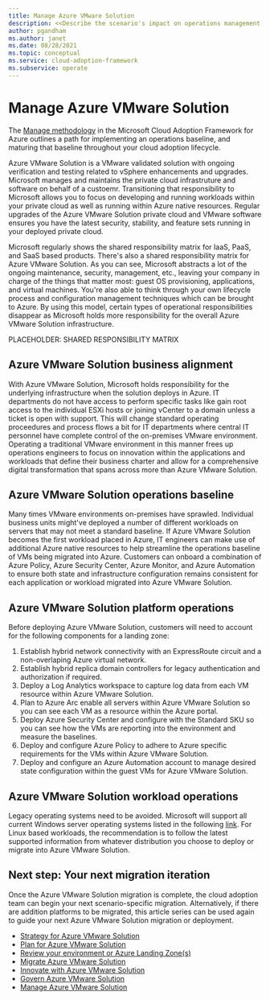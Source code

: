 ```yaml
---
title: Manage Azure VMware Solution
description: <<Describe the scenario's impact on operations management.>>
author: pgandham
ms.author: janet
ms.date: 08/28/2021
ms.topic: conceptual
ms.service: cloud-adoption-framework
ms.subservice: operate
---
```


# Manage Azure VMware Solution

The [Manage methodology](../../manage/index.md) in the Microsoft Cloud Adoption Framework for Azure outlines a path for implementing an operations baseline, and maturing that baseline throughout your cloud adoption lifecycle.

Azure VMware Solution is a VMware validated solution with ongoing verification and testing related to vSphere enhancements and upgrades. Microsoft manages and maintains the private cloud infrastruture and software on behalf of a custoemr. Transitioning that responsibility to Microsoft allows you to focus on developing and running workloads within your private cloud as well as running within Azure native resources. Regular upgrades of the Azure VMware Solution private cloud and VMware software ensures you have the latest security, stability, and feature sets running in your deployed private cloud.

Microsoft regularly shows the shared responsibility matrix for IaaS, PaaS, and SaaS based products. There's also a shared responsibility matrix for Azure VMware Solution. As you can see, Microsoft abstracts a lot of the ongoing maintenance, security, management, etc., leaving your company in charge of the things that matter most: guest OS provisioning, applications, and virtual machines. You're also able to think through your own lifecycle process and configuration management techniques which can be brought to Azure. By using this model, certain types of operational responsibilities disappear as Microsoft holds more responsibility for the overall Azure VMware Solution infrastructure.

PLACEHOLDER: SHARED RESPONSIBILITY MATRIX

## Azure VMware Solution business alignment

With Azure VMware Solution, Microsoft holds responsibility for the underlying infrastructure when the solution deploys in Azure. IT departments do not have access to perform specific tasks like gain root access to the individual ESXi hosts or joining vCenter to a domain unless a ticket is open with support. This will change standard operating proceedures and process flows a bit for IT departments where central IT personnel have complete control of the on-premises VMware environment. Operating a traditional VMware environment in this manner frees up operations engineers to focus on innovation within the applications and workloads that define their business charter and allow for a comprehensive digital transformation that spans across more than Azure VMware Solution.

## Azure VMware Solution operations baseline

Many times VMware environments on-premises have sprawled. Individual business units might've deployed a number of different workloads on servers that may not meet a standard baseline. If Azure VMware Solution becomes the first workload placed in Azure, IT engineers can make use of additional Azure native resources to help streamline the operations baseline of VMs being migrated into Azure. Customers can onboard a combination of Azure Policy, Azure Security Center, Azure Monitor, and Azure Automation to ensure both state and infrastructure configuration remains consistent for each application or workload migrated into Azure VMware Solution.

## Azure VMware Solution platform operations

Before deploying Azure VMware Solution, customers will need to account for the following components for a landing zone:

1. Establish hybrid network connectivity with an ExpressRoute circuit and a non-overlaping Azure virtual network.
2. Establish hybrid replica domain controllers for legacy authentication and authorization if required.
3. Deploy a Log Analytics workspace to capture log data from each VM resource within Azure VMware Solution.
4. Plan to Azure Arc enable all servers within Azure VMware Solution so you can see each VM as a resource within the Azure portal.
5. Deploy Azure Security Center and configure with the Standard SKU so you can see how the VMs are reporting into the environment and measure the baselines.
6. Deploy and configure Azure Policy to adhere to Azure specific requirements for the VMs within Azure VMware Solution.
7. Deploy and configure an Azure Automation account to manage desired state configuration within the guest VMs for Azure VMware Solution.

## Azure VMware Solution workload operations

Legacy operating systems need to be avoided. Microsoft will support all current Windows server operating systems listed in the following [link](https://docs.microsoft.com/lifecycle/products/?products=microsoft-servers). For Linux based workloads, the recommendation is to follow the latest supported information from whatever distribution you choose to deploy or migrate into Azure VMware Solution.

## Next step: Your next migration iteration

Once the Azure VMware Solution migration is complete, the cloud adoption team can begin your next scenario-specific migration. Alternatively, if there are addition platforms to be migrated, this article series can be used again to guide your next Azure VMware Solution migration or deployment.

- [Strategy for Azure VMware Solution](./strategy.md)
- [Plan for Azure VMware Solution](./plan.md)
- [Review your environment or Azure Landing Zone(s)](./ready.md)
- [Migrate Azure VMware Solution](./migrate.md)
- [Innovate with Azure VMware Solution](./innovate.md)
- [Govern Azure VMware Solution](./govern.md)
- [Manage Azure VMware Solution](./manage.md)
